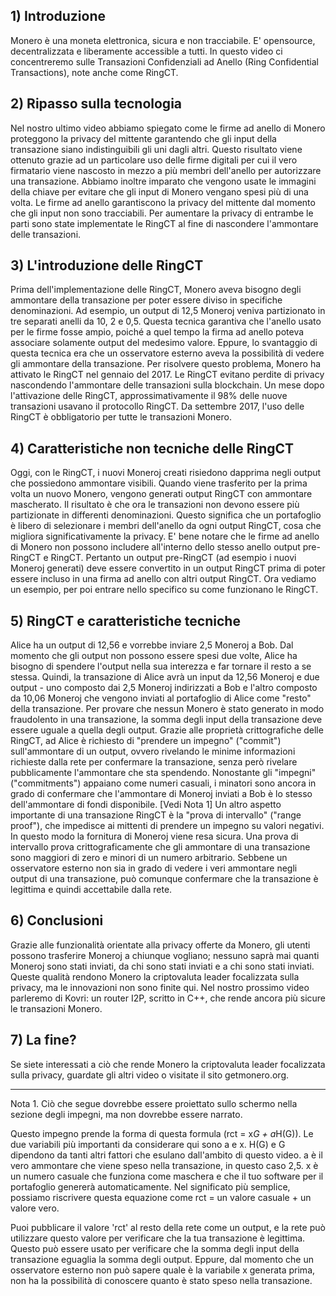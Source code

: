 ## 1) Introduzione

Monero è una moneta elettronica, sicura e non tracciabile. E' opensource, decentralizzata e liberamente accessible a tutti.
In questo video ci concentreremo sulle Transazioni Confidenziali ad Anello (Ring Confidential Transactions), note anche come RingCT.
 
## 2) Ripasso sulla tecnologia
 
Nel nostro ultimo video abbiamo spiegato come le firme ad anello di Monero proteggono la privacy del mittente garantendo che gli input della transazione siano indistinguibili gli uni dagli altri.
Questo risultato viene ottenuto grazie ad un particolare uso delle firme digitali per cui il vero firmatario viene nascosto in mezzo a più membri dell'anello per autorizzare una transazione.
Abbiamo inoltre imparato che vengono usate le immagini della chiave per evitare che gli input di Monero vengano spesi più di una volta.
Le firme ad anello garantiscono la privacy del mittente dal momento che gli input non sono tracciabili.
Per aumentare la privacy di entrambe le parti sono state implementate le RingCT al fine di nascondere l'ammontare delle transazioni.

## 3) L'introduzione delle RingCT

Prima dell'implementazione delle RingCT, Monero aveva bisogno degli ammontare della transazione per poter essere diviso in specifiche denominazioni.
Ad esempio, un output di 12,5 Moneroj veniva partizionato in tre separati anelli da 10, 2 e 0,5.
Questa tecnica garantiva che l'anello usato per le firme fosse ampio, poiché a quel tempo la firma ad anello poteva associare solamente output del medesimo valore.
Eppure, lo svantaggio di questa tecnica era che un osservatore esterno aveva la possibilità di vedere gli ammontare della transazione.
Per risolvere questo problema, Monero ha attivato le RingCT nel gennaio del 2017.
Le RingCT evitano perdite di privacy nascondendo l'ammontare delle transazioni sulla blockchain.
Un mese dopo l'attivazione delle RingCT, approssimativamente il 98% delle nuove transazioni usavano il protocollo RingCT.
Da settembre 2017, l'uso delle RingCT è obbligatorio per tutte le transazioni Monero.

## 4) Caratteristiche non tecniche delle RingCT

Oggi, con le RingCT, i nuovi Moneroj creati risiedono dapprima negli output che possiedono ammontare visibili.
Quando viene trasferito per la prima volta un nuovo Monero, vengono generati output RingCT con ammontare mascherato.
Il risultato è che ora le transazioni non devono essere più partizionate in differenti denominazioni.
Questo significa che un portafoglio è libero di selezionare i membri dell'anello da ogni output RingCT, cosa che migliora significativamente la privacy.
E' bene notare che le firme ad anello di Monero non possono includere all'interno dello stesso anello output pre-RingCT e RingCT. Pertanto un output pre-RingCT (ad esempio i nuovi Moneroj generati) deve essere convertito in un output RingCT prima di poter essere incluso in una firma ad anello con altri output RingCT.
Ora vediamo un esempio, per poi entrare nello specifico su come funzionano le RingCT.

## 5) RingCT e caratteristiche tecniche

Alice ha un output di 12,56 e vorrebbe inviare 2,5 Moneroj a Bob.
Dal momento che gli output non possono essere spesi due volte, Alice ha bisogno di spendere l'output nella sua interezza e far tornare il resto a se stessa.
Quindi, la transazione di Alice avrà un input da 12,56 Moneroj e due output - uno composto dai 2,5 Moneroj indirizzati a Bob e l'altro composto da 10,06 Moneroj che vengono inviati al portafoglio di Alice come "resto" della transazione.
Per provare che nessun Monero è stato generato in modo fraudolento in una transazione, la somma degli input della transazione deve essere uguale a quella degli output.
Grazie alle proprietà crittografiche delle RingCT, ad Alice è richiesto di "prendere un impegno" ("commit") sull'ammontare di un output, ovvero rivelando le minime informazioni richieste dalla rete per confermare la transazione, senza però rivelare pubblicamente l'ammontare che sta spendendo.
Nonostante gli "impegni" ("commitments") appaiano come numeri casuali, i minatori sono ancora in grado di confermare che l'ammontare di Moneroj inviati a Bob è lo stesso dell'ammontare di fondi disponibile. [Vedi Nota 1]
Un altro aspetto importante di una transazione RingCT è la "prova di intervallo" ("range proof"), che impedisce ai mittenti di prendere un impegno su valori negativi. In questo modo la fornitura di Moneroj viene resa sicura.
Una prova di intervallo prova crittograficamente che gli ammontare di una transazione sono maggiori di zero e minori di un numero arbitrario.
Sebbene un osservatore esterno non sia in grado di vedere i veri ammontare negli output di una transazione, può comunque confermare che la transazione è legittima e quindi accettabile dalla rete.

## 6) Conclusioni

Grazie alle funzionalità orientate alla privacy offerte da Monero, gli utenti possono trasferire Moneroj a chiunque vogliano; nessuno saprà mai quanti Moneroj sono stati inviati, da chi sono stati inviati e a chi sono stati inviati. 
Queste qualità rendono Monero la criptovaluta leader focalizzata sulla privacy, ma le innovazioni non sono finite qui.
Nel nostro prossimo video parleremo di Kovri: un router I2P, scritto in C++, che rende ancora più sicure le transazioni Monero.

## 7) La fine?

Se siete interessati a ciò che rende Monero la criptovaluta leader focalizzata sulla privacy, guardate gli altri video o visitate il sito getmonero.org.

--------------------------------------------------

Nota 1. Ciò che segue dovrebbe essere proiettato sullo schermo nella sezione degli impegni, ma non dovrebbe essere narrato.

Questo impegno prende la forma di questa formula (rct = x*G + a*H(G)).
Le due variabili più importanti da considerare qui sono a e x.
H(G) e G dipendono da tanti altri fattori che esulano dall'ambito di questo video.
a è il vero ammontare che viene speso nella transazione, in questo caso 2,5.
x è un numero casuale che funziona come maschera e che il tuo software per il portafoglio genererà automaticamente.
Nel significato più semplice, possiamo riscrivere questa equazione come rct = un valore casuale + un valore vero.

Puoi pubblicare il valore 'rct' al resto della rete come un output, e la rete può utilizzare questo valore per verificare che la tua transazione è legittima. Questo può essere usato per verificare che la somma degli input della transazione eguaglia la somma degli output.
Eppure, dal momento che un osservatore esterno non può sapere quale è la variabile x generata prima, non ha la possibilità di conoscere quanto è stato speso nella transazione.
